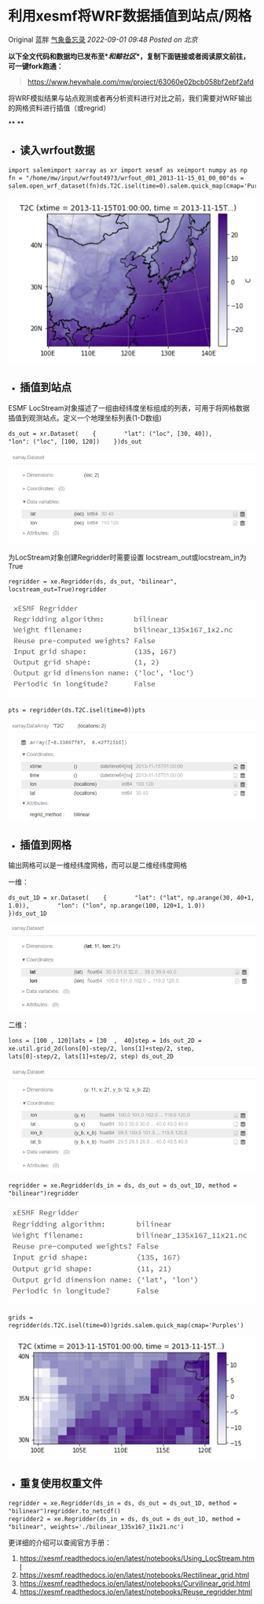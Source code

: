 # 利用xesmf将WRF数据插值到站点/网格

Original 蓝胖 [气象备忘录](javascript:void(0);) *2022-09-01 09:48* *Posted on 北京*

**以下全文代码和数据均已发布至\**和鲸社区\**，复制下面链接或者阅读原文前往，可一键fork跑通：**

> https://www.heywhale.com/mw/project/63060e02bcb058bf2ebf2afd



将WRF模拟结果与站点观测或者再分析资料进行对比之前，我们需要对WRF输出的网格资料进行插值（或regrid）

**
**

- ## **读入wrfout数据**

```
import salemimport xarray as xr import xesmf as xeimport numpy as np 
fn = "/home/mw/input/wrfout4973/wrfout_d01_2013-11-15_01_00_00"ds = salem.open_wrf_dataset(fn)ds.T2C.isel(time=0).salem.quick_map(cmap='Purples')
```

![Image](640.png)



- ## **插值到站点**



ESMF LocStream对象描述了一组由经纬度坐标组成的列表，可用于将网格数据插值到观测站点。定义一个地理坐标列表(1-D数组)

```
ds_out = xr.Dataset(    {        "lat": ("loc", [30, 40]),        "lon": ("loc", [100, 120])    })ds_out
```

![Image](641.png)

为LocStream对象创建Regridder时需要设置 locstream_out或locstream_in为True

```
regridder = xe.Regridder(ds, ds_out, "bilinear", locstream_out=True)regridder
```



![Image](642.png)

```
pts = regridder(ds.T2C.isel(time=0))pts
```

![Image](643.png)





- ## **插值到网格**



输出网格可以是一维经纬度网格，而可以是二维经纬度网格



一维：

```
ds_out_1D = xr.Dataset(    {        "lat": ("lat", np.arange(30, 40+1, 1.0)),        "lon": ("lon", np.arange(100, 120+1, 1.0))    })ds_out_1D
```



![Image](644.png)



二维：

```
lons = [100 , 120]lats = [30  ,  40]step = 1ds_out_2D = xe.util.grid_2d(lons[0]-step/2, lons[1]+step/2, step,                         lats[0]-step/2, lats[1]+step/2, step) ds_out_2D
```

![Image](645.png)

```
regridder = xe.Regridder(ds_in = ds, ds_out = ds_out_1D, method = "bilinear")regridder
```



![Image](646.png)

```
grids = regridder(ds.T2C.isel(time=0))grids.salem.quick_map(cmap='Purples')
```

![Image](647.png)



- ## **重复使用权重文件**

```
regridder = xe.Regridder(ds_in = ds, ds_out = ds_out_1D, method = "bilinear")regridder.to_netcdf()
regridder2 = xe.Regridder(ds_in = ds, ds_out = ds_out_1D, method = "bilinear", weights='./bilinear_135x167_11x21.nc')
```



更详细的介绍可以查阅官方手册：

1. https://xesmf.readthedocs.io/en/latest/notebooks/Using_LocStream.html
2. https://xesmf.readthedocs.io/en/latest/notebooks/Rectilinear_grid.html
3. https://xesmf.readthedocs.io/en/latest/notebooks/Curvilinear_grid.html
4. https://xesmf.readthedocs.io/en/latest/notebooks/Reuse_regridder.html

